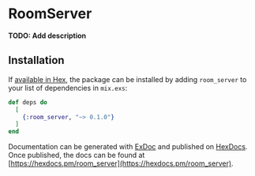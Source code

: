 # RoomServer

**TODO: Add description**

## Installation

If [available in Hex](https://hex.pm/docs/publish), the package can be installed
by adding `room_server` to your list of dependencies in `mix.exs`:

```elixir
def deps do
  [
    {:room_server, "~> 0.1.0"}
  ]
end
```

Documentation can be generated with [ExDoc](https://github.com/elixir-lang/ex_doc)
and published on [HexDocs](https://hexdocs.pm). Once published, the docs can
be found at [https://hexdocs.pm/room_server](https://hexdocs.pm/room_server).

